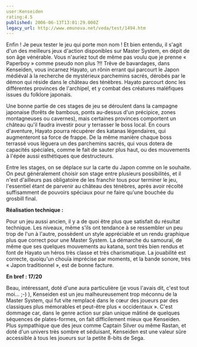```yaml
---
user:Kenseiden
rating:4.5
published: 2006-06-13T13:01:29.000Z
legacy_url: http://www.emunova.net/veda/test/1494.htm
---
```

Enfin ! Je peux tester le jeu qui porte mon nom ! Et bien entendu, il s'agit d'un des meilleurs jeux d'action disponibles sur Master System, en dépit de son âge vénérable. Vous n'auriez tout de même pas voulu que je prenne « Paperboy » comme pseudo non plus ?!! Trêve de bavardages, dans Kenseiden, vous incarnez Hayato, un rônin errant qui parcourt le Japon médiéval à la recherche de mystérieux parchemins sacrés, dérobés par le démon qui réside dans le château des ténèbres. Hayato parcourt donc les différentes provinces de l'archipel, et y combat des créatures maléfiques issues du folklore japonais.  

  

Une bonne partie de ces stages de jeu se déroulent dans la campagne japonaise (forêts de bambous, ponts au-dessus d'un précipice, zones montagneuses ou cavernes), mais certaines provinces comportent un château qu'il faudra investir pour y terrasser le boss local. En cours d'aventure, Hayato pourra récupérer des katanas légendaires, qui augmenteront sa force de frappe. De la même manière chaque boss terrassé vous lèguera un des parchemins sacrés, qui vous dotera de capacités spéciales, comme le fait de sauter plus haut, ou des mouvements à l'épée aussi esthétiques que destructeurs.  

  

Entre les stages, on se déplace sur la carte du Japon comme on le souhaite. On peut généralement choisir son stage entre plusieurs possibilités, et il n'est d'ailleurs pas obligatoire de les franchir tous pour terminer le jeu, l'essentiel étant de parvenir au château des ténèbres, après avoir récolté suffisamment de pouvoirs spéciaux pour ne faire qu'une bouchée du grosbill final.  

  

**Réalisation technique :**   

Pour un jeu aussi ancien, il y a de quoi être plus que satisfait du résultat technique. Les niveaux, même s'ils ont tendance à se ressembler un peu trop de l'un à l'autre, possèdent un style appréciable et un rendu graphique plus que correct pour une Master System. La démarche du samouraï, de même que ses quelques mouvements au katana, sont très bien rendus et font de Hayato un héros très classe et très charismatique. La jouabilité est correcte, quoiqu'un chouïa imprécise par moments, et la bande sonore, très « Japon traditionnel », est de bonne facture.  

  

**En bref : 17/20**  

Beau, intéressant, doté d'une aura particulière (je vous l'avais dit, c'est tout moi... ;-) ), Kenseiden est un jeu malheureusement trop méconnu de la Master System, qui fut vite remplacé dans le cœur des joueurs par des classiques plus mémorables et peut-être plus « occidentaux ». C'est dommage car, dans le genre action sur plan unique mâtiné de quelques séquences de plates-formes, on fait difficilement mieux que Kenseiden. Plus sympathique que des jeux comme Captain Silver ou même Rastan, et doté d'un univers très sombre et séduisant, Kenseiden est une valeur sûre accessible à tous les joueurs sur la petite 8-bits de Sega.